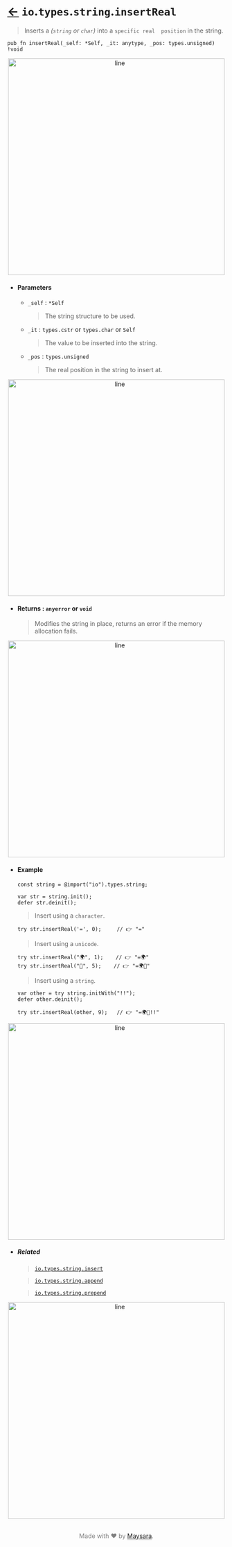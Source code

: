 # [←](../readme.md) `io`.`types`.`string`.`insertReal`

> Inserts a _(`string` or `char`)_ into a `specific real  position` in the string.

```zig
pub fn insertReal(_self: *Self, _it: anytype, _pos: types.unsigned) !void
```


<div align="center">
<img src="https://raw.githubusercontent.com/Super-ZIG/io/refs/heads/main/docs/dist/img/md/line.png" alt="line" style="width:500px;"/>
</div>

- #### Parameters

    - `_self` : `*Self`

        > The string structure to be used.

    - `_it` : `types.cstr` or `types.char` or `Self`

        > The value to be inserted into the string.

    - `_pos` : `types.unsigned`

        > The real position in the string to insert at.

<div align="center">
<img src="https://raw.githubusercontent.com/Super-ZIG/io/refs/heads/main/docs/dist/img/md/line.png" alt="line" style="width:500px;"/>
</div>

- #### Returns : `anyerror` or `void`

    > Modifies the string in place, returns an error if the memory allocation fails.

<div align="center">
<img src="https://raw.githubusercontent.com/Super-ZIG/io/refs/heads/main/docs/dist/img/md/line.png" alt="line" style="width:500px;"/>
</div>

- #### Example

    ```zig
    const string = @import("io").types.string;
    ```

    ```zig
    var str = string.init();
    defer str.deinit();
    ```

    > Insert using a `character`.

    ```zig
    try str.insertReal('=', 0);     // 👉 "="
    ```

    > Insert using a `unicode`.

    ```zig
    try str.insertReal("🌍", 1);    // 👉 "=🌍"
    try str.insertReal("🌟", 5);    // 👉 "=🌍🌟"
    ```

    > Insert using a `string`.

    ```zig
    var other = try string.initWith("!!");
    defer other.deinit();

    try str.insertReal(other, 9);   // 👉 "=🌍🌟!!"
    ```

<div align="center">
<img src="https://raw.githubusercontent.com/Super-ZIG/io/refs/heads/main/docs/dist/img/md/line.png" alt="line" style="width:500px;"/>
</div>

- ##### Related

  > [`io.types.string.insert`](./insert.md)

  > [`io.types.string.append`](./append.md)

  > [`io.types.string.prepend`](./prepend.md)

<div align="center">
<img src="https://raw.githubusercontent.com/Super-ZIG/io/refs/heads/main/docs/dist/img/md/line.png" alt="line" style="width:500px;"/>
</div>

<p align="center" style="color:grey;"><br />Made with ❤️ by <a href="http://github.com/maysara-elshewehy" target="blank">Maysara</a>.</p>
